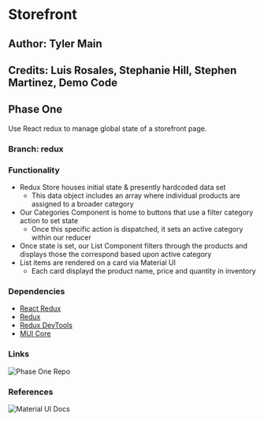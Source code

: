 # Storefront

## Author: Tyler Main

## Credits: Luis Rosales, Stephanie Hill, Stephen Martinez, Demo Code

## Phase One

Use React redux to manage global state of a storefront page.

### Branch: redux

### Functionality

- Redux Store houses initial state & presently hardcoded data set
  - This data object includes an array where individual products are assigned to a broader category
- Our Categories Component is home to buttons that use a filter category action to set state
  - Once this specific action is dispatched, it sets an active category within our reducer
- Once state is set, our List Component filters through the products and displays those the correspond based upon active category
- List items are rendered on a card via Material UI
  - Each card displayd the product name, price and quantity in inventory

### Dependencies

- [React Redux](https://react-redux.js.org/)
- [Redux](https://redux.js.org/)
- [Redux DevTools](https://github.com/reduxjs/redux-devtools/tree/main/extension)
- [MUI Core](https://mui.com/core/)

### Links

![Phase One Repo](https://github.com/TylerofArk/storefront/tree/redux)

### References

![Material UI Docs](https://mui.com/material-ui/getting-started/overview/)
